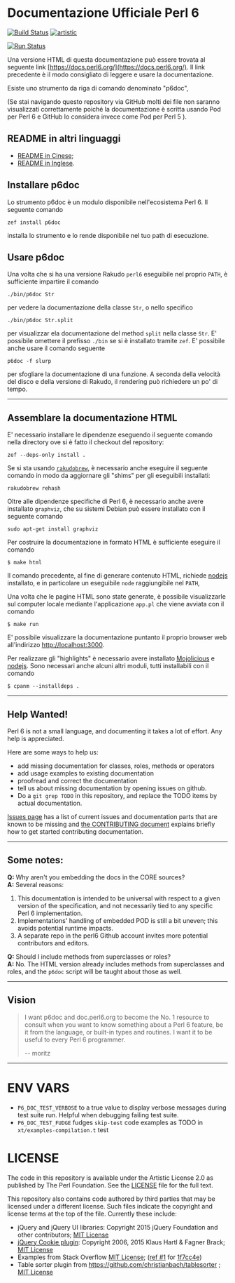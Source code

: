 # Documentazione Ufficiale Perl 6 

[![Build Status](https://travis-ci.org/perl6/doc.svg?branch=master)](https://travis-ci.org/perl6/doc) [![artistic](https://img.shields.io/badge/license-Artistic%202.0-blue.svg?style=flat)](https://opensource.org/licenses/Artistic-2.0)

[![Run Status](https://api.shippable.com/projects/591e99923f2f790700098a30/badge?branch=master)](https://app.shippable.com/github/perl6/doc)

Una versione HTML di questa documentazione può essere trovata al seguente link [https://docs.perl6.org/](https://docs.perl6.org/).
Il link precedente è il modo consigliato di leggere e usare la documentazione.

Esiste uno strumento da riga di comando denominato "p6doc",

(Se stai navigando questo repository via GitHub molti dei file non saranno visualizzati
correttamente poiché la documentazione è scritta usando Pod per Perl 6 e GitHub 
lo considera invece come Pod per Perl 5 ).

## README in altri linguaggi

* [README in Cinese](README.zh.md);
* [README in Inglese](README.md).

## Installare p6doc

Lo strumento p6doc è un modulo disponibile nell'ecosistema  Perl 6. 
Il seguente comando

    zef install p6doc

installa lo strumento e lo rende disponibile nel tuo path di esecuzione.

## Usare p6doc

Una volta che si ha una versione Rakudo `perl6` eseguibile nel proprio `PATH`, è sufficiente
impartire il comando

    ./bin/p6doc Str

per vedere la documentazione della classe  `Str`, o nello specifico

    ./bin/p6doc Str.split

per visualizzar ela documentazione del method  `split` nella classe `Str`. 
E' possibile omettere il prefisso  `./bin` se si è installato tramite `zef`. 
E' possibile anche usare il comando seguente 

    p6doc -f slurp

per sfogliare la documentazione di una funzione.
A seconda della velocità del disco e della versione di Rakudo, il rendering
può richiedere un po' di tempo.

-------

## Assemblare la documentazione HTML

E' necessario installare le dipendenze eseguendo il seguente comando
nella directory ove si è fatto il checkout del repository:

    zef --deps-only install .

Se si sta usando [`rakudobrew`](https://github.com/tadzik/rakudobrew),
è necessario anche eseguire il seguente comando in modo da aggiornare gli "shims"
per gli eseguibili installati:

    rakudobrew rehash

Oltre alle dipendenze specifiche di  Perl 6, è necessario anche avere installato `graphviz`, 
che su sistemi Debian può essere installato con il seguente comando

    sudo apt-get install graphviz

Per costruire la documentazione in formato HTML è sufficiente eseguire il comando

    $ make html

Il comando precedente, al fine di generare contenuto HTML, richiede [nodejs](https://nodejs.org)
installato, e in particolare un eseguibile `node` raggiungibile nel `PATH`,

Una volta che le pagine HTML sono state generate, è possibile visualizzarle
sul computer locale mediante l'applicazione `app.pl` che viene avviata con
il comando 

    $ make run

E' possibile visualizzare la documentazione puntanto il proprio browser web all'indirizzo
[http://localhost:3000](http://localhost:3000).

Per realizzare gli "highlights" è necessario avere installato
[Mojolicious](https://metacpan.org/pod/Mojolicious)
e [nodejs](https://nodejs.org).
Sono necessari anche alcuni altri moduli, tutti installabili con il comando

    $ cpanm --installdeps .

---------

## Help Wanted!

Perl 6 is not a small language, and documenting it takes a lot of effort.
Any help is appreciated.

Here are some ways to help us:

 * add missing documentation for classes, roles, methods or operators
 * add usage examples to existing documentation
 * proofread and correct the documentation
 * tell us about missing documentation by opening issues on github.
 * Do a `git grep TODO` in this repository, and replace the TODO items by
   actual documentation.

[Issues page](https://github.com/perl6/doc/issues) has a list of current issues and
documentation parts that are known to be missing
and [the CONTRIBUTING document](CONTRIBUTING.md)
explains briefly how to get started contributing documentation.

--------

## Some notes:

**Q:** Why aren't you embedding the docs in the CORE sources?<br>
**A:** Several reasons:

  1. This documentation is intended to be universal with
     respect to a given version of the specification,
     and not necessarily tied to any specific Perl 6
     implementation.
  2. Implementations' handling of embedded POD is still
     a bit uneven; this avoids potential runtime impacts.
  3. A separate repo in the perl6 Github account invites
     more potential contributors and editors.

**Q:** Should I include methods from superclasses or roles?<br>
**A:** No. The HTML version already includes methods from superclasses and
       roles, and the `p6doc` script will be taught about those as well.

--------

## Vision

> I want p6doc and doc.perl6.org to become the No. 1 resource to consult
> when you want to know something about a Perl 6 feature, be it from the
> language, or built-in types and routines. I want it to be useful to every
> Perl 6 programmer.
>
>    -- moritz

--------

# ENV VARS

- `P6_DOC_TEST_VERBOSE` to a true value to display verbose messages during test suite run.
Helpful when debugging failing test suite.
- `P6_DOC_TEST_FUDGE` fudges `skip-test` code examples as TODO in `xt/examples-compilation.t` test

# LICENSE

The code in this repository is available under the Artistic License 2.0
as published by The Perl Foundation. See the [LICENSE](LICENSE) file for the full
text.

This repository also contains code authored by third parties that may be licensed under a different license. Such
files indicate the copyright and license terms at the top of the file. Currently these include:

* jQuery and jQuery UI libraries: Copyright 2015 jQuery Foundation and other contributors; [MIT License](http://creativecommons.org/licenses/MIT)
* [jQuery Cookie plugin](https://github.com/js-cookie/js-cookie):
  Copyright 2006, 2015 Klaus Hartl & Fagner Brack;
  [MIT License](http://creativecommons.org/licenses/MIT)
* Examples from Stack Overflow [MIT License](http://creativecommons.org/licenses/MIT); ([ref #1](http://stackoverflow.com/a/43669837/215487) for [1f7cc4e](https://github.com/perl6/doc/commit/1f7cc4efa0da38b5a9bf544c9b13cc335f87f7f6))
* Table sorter plugin from https://github.com/christianbach/tablesorter ;
  [MIT License](http://creativecommons.org/licenses/MIT)
